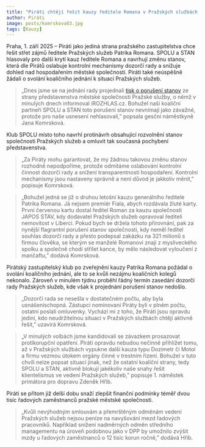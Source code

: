 ```yaml
---
title: "Piráti chtějí řešit kauzy ředitele Romana v Pražských službách, SPOLU a STAN znovu kryjí závažné podezření z klientismu"
author: Piráti
image: posts/komrskova03.jpg
tags: [Kauzy]
---
```


Praha, 1. září 2025 – Piráti jako jediná strana pražského zastupitelstva chce řešit střet zájmů ředitele Pražských služeb Patrika Romana. SPOLU a STAN hlasovaly pro další krytí kauz ředitele Romana a navrhují změnu stanov, která dle Pirátů oslabuje kontrolní mechanismy dozorčí rady a snižuje dohled nad hospodařením městské společnosti. Piráti také neúspěšně žádali o svolání koaličního jednání k situaci Pražských služeb.

> „Dnes jsme se na jednání rady projednali [tisk o porušení stanov](Assets/praha/pdf/komrskova.pdf) ze strany představenstva městské společnosti Pražské služby, o němž v minulých dnech informoval iROZHLAS.cz. Bohužel naši koaliční partneři SPOLU a STAN toto porušení stanov nevnímají jako závažné, protože pro naše usnesení nehlasovali,” popsala gesční náměstkyně Jana Komrsková. 

Klub SPOLU místo toho navrhl protinávrh obsahující rozvolnění stanov společnosti Pražských služeb a omluvit tak současná pochybení představenstva. 

> „Za Piráty mohu garantovat, že my žádnou takovou změnu stanov rozhodně nepodpoříme, protože odmítáme oslabování kontrolní činnost dozorčí rady a snížení transparentnosti hospodaření. Kontrolní mechanismy jsou nastaveny správně a není důvod je jakkoliv měnit,” popisuje Komrsková. 

> „Bohužel jedná se již o druhou letošní kauzu generálního ředitele Patrika Romana. Já nejsem premiér Fiala, abych rozdávala žluté karty. První červenou kartu dostal ředitel Roman za kauzu společnosti JAPOS STAV, kdy dodavatel Pražských služeb opravoval řediteli nemovitost v Liberci. Pokud bych se držela tohoto přirovnání, pak za nynější flagrantní porušení stanov společnosti, kdy neměl ředitel souhlas dozorčí rady a přesto podepsal zakázku na 321 milionů s firmou člověka, se kterým se manželé Romanovi znají z mysliveckého spolku a společně chodí střílet kance, by mělo následovat vyloučení z mančaftu,” dodává Komrsková. 

Pirátský zastupitelský klub po zveřejnění kauzy Patrika Romana požádal o svolání koaličního jednání, ale to se kvůli nezájmu koaličních kolegů nekonalo. Zároveň v minulém týdnu proběhl řádný termín zasedání dozorčí rady Pražských služeb, kde však k projednání porušení stanov nedošlo.

> „Dozorčí rada se nesešla v dostatečném počtu, aby byla usnášeníschopná. Zástupci nominovaní Piráty byli v plném počtu, ostatní poslali omluvenky. Vychází mi z toho, že Piráti jsou opravdu jediní, kdo neudržitelnou situaci v Pražských službách chtějí aktivně řešit,” uzavírá Komrsková.

> „V minulých volbách jsme kandidovali se závazkem prosazovat protikorupční opatření. Piráti opravdu nebudou nečinně přihlížet tomu, až v Pražských službách vypukne další kauza typu Dozimetr či Motol a firmu vezmou útokem orgány činné v trestním řízení. Bohužel v tuto chvíli nelze popsat situaci jinak, než že ostatní koaliční strany, tedy SPOLU a STAN, aktivně blokují jakékoliv naše snahy řešit klientelismus ve vedení Pražských služeb,” popisuje 1. náměstek primátora pro dopravu Zdeněk Hřib.

Piráti se přitom již delší dobu snaží zlepšit finanční podmínky téměř dvou tisíc řadových zaměstnanců pražské městské společnosti.

> „Kvůli nevýhodným smlouvám a přemrštěným odměnám vedení Pražských služeb nejsou peníze na navyšování mezd řadových pracovníků. Například snížení nadměrných odměn středního managementu na úroveň podobnou jako v DPP by umožnilo zvýšit mzdy u řadových zaměstnanců o 12 tisíc korun ročně,” dodává Hřib.


